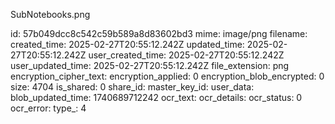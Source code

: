 SubNotebooks.png

id: 57b049dcc8c542c59b589a8d83602bd3
mime: image/png
filename: 
created_time: 2025-02-27T20:55:12.242Z
updated_time: 2025-02-27T20:55:12.242Z
user_created_time: 2025-02-27T20:55:12.242Z
user_updated_time: 2025-02-27T20:55:12.242Z
file_extension: png
encryption_cipher_text: 
encryption_applied: 0
encryption_blob_encrypted: 0
size: 4704
is_shared: 0
share_id: 
master_key_id: 
user_data: 
blob_updated_time: 1740689712242
ocr_text: 
ocr_details: 
ocr_status: 0
ocr_error: 
type_: 4